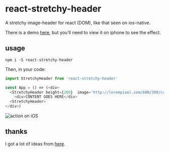 # react-stretchy-header

A stretchy image-header for react (DOM), like that seen on ios-native.

There is a demo [here](http://konsumer.js.org/react-stretchy-header/), but you'll need to view it on iphone to see the effect.


## usage

```
npm i -S react-stretchy-header
```

Then, in your code:

```js
import StretchyHeader from 'react-stretchy-header'

const App = () => (<div>
  <StretchyHeader height={200}  image='http://lorempixel.com/600/300/cats/'>
    <div>CONTENT GOES HERE</div>
  <StretchyHeader>
</div>)

```

![action on iOS](https://github.com/konsumer/react-stretchy-header/raw/master/action.gif)

## thanks

I got a lot of ideas from [here](http://rich.k3r.me/blog/2016/04/11/stretchy-image-headers-in-cordova/).